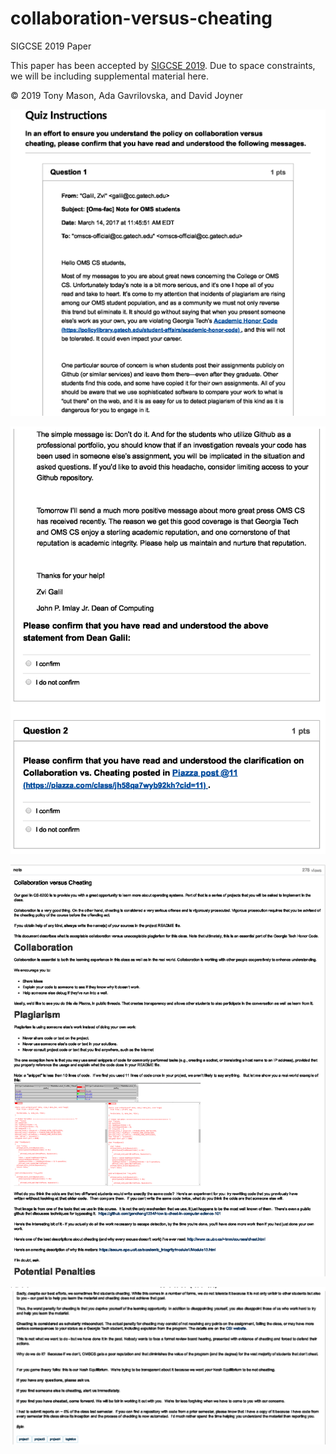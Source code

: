 # collaboration-versus-cheating
SIGCSE 2019 Paper

This paper has been accepted by [SIGCSE 2019](https://sigcse2019.sigcse.org/ "SIGCSE 2019").  Due to space constraints, we will be including supplemental material here.

&copy; 2019 Tony Mason, Ada Gavrilovska, and David Joyner

![GIOS Collaboration Quiz Part 1](https://github.com/fsgeek/collaboration-versus-cheating/blob/master/figures/quiz-page1.png "GIOS Collaboration Quiz Part 1")

![GIOS Collaboration Quiz Part 2](https://github.com/fsgeek/collaboration-versus-cheating/blob/master/figures/quiz-page2.png "GIOS Collaboration Quiz Part 2")

![GIOS Collaboration Piazza Post Part 1](https://github.com/fsgeek/collaboration-versus-cheating/blob/master/figures/piazza-page1.png "GIOS Collaboration Piazza Post Part 1")

![GIOS Collaboration Piazza Post Part 2](https://github.com/fsgeek/collaboration-versus-cheating/blob/master/figures/piazza-page2.png "GIOS Collaboration Piazza Post Part 2")

